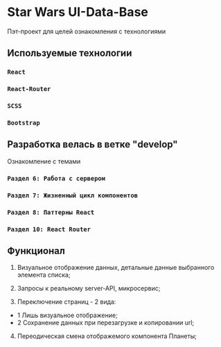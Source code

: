 # Star Wars UI-Data-Base
Пэт-проект для целей ознакомления с технологиями

## Используемые технологии

### `React`
### `React-Router`
### `SCSS`
### `Bootstrap`

## Разработка велась в ветке "develop"

Ознакомление с темами
### `Раздел 6: Работа с сервером`
### `Раздел 7: Жизненный цикл компонентов`
### `Раздел 8: Паттерны React`
### `Раздел 10: React Router`

## Функционал

1) Визуальное отображение данных, детальные данные выбранного элемента списка;

2) Запросы к реальному server-API, микросервис;

3) Переключение страниц - 2 вида:
- 1 Лишь визуальное отображение;
- 2 Сохранение данных при перезагрузке и копировании url;

4) Переодическая смена отображемого компонента Планеты;
